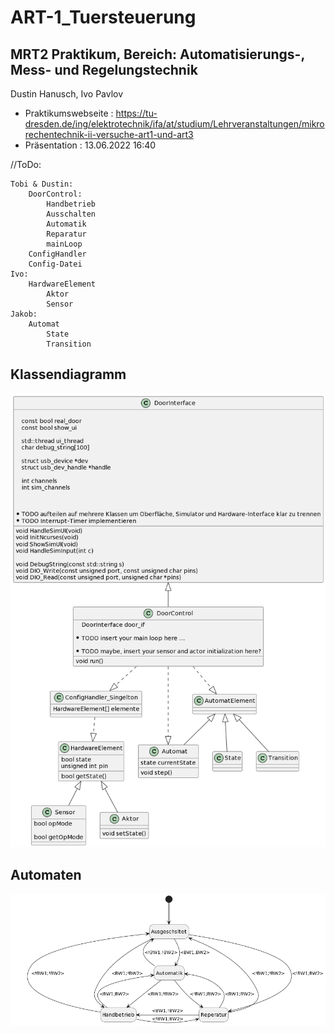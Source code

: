 # ART-1_Tuersteuerung
## MRT2 Praktikum, Bereich: Automatisierungs-, Mess- und Regelungstechnik

Dustin Hanusch, Ivo Pavlov

* Praktikumswebseite : https://tu-dresden.de/ing/elektrotechnik/ifa/at/studium/Lehrveranstaltungen/mikrorechentechnik-ii-versuche-art1-und-art3
* Präsentation : 13.06.2022 16:40

//ToDo:

    Tobi & Dustin:
        DoorControl:
            Handbetrieb
            Ausschalten
            Automatik
            Reparatur
            mainLoop
        ConfigHandler
        Config-Datei
    Ivo:
        HardwareElement
            Aktor
            Sensor
    Jakob:
        Automat
            State
            Transition



## Klassendiagramm
![Klassendiagramm](UML/ClassDiagram.png )

## Automaten
![Betriebsauswahl](UML/Automat_Betriebsauswahl.png)
